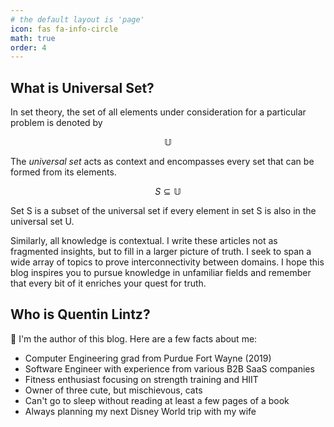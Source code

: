 ```yaml
---
# the default layout is 'page'
icon: fas fa-info-circle
math: true
order: 4
---
```


## What is Universal Set?

In set theory, the set of all elements under consideration for a particular problem is denoted by

$$
\mathbb{U}
$$

The _universal set_ acts as context and encompasses every set that can be formed from its elements. 

$$
S \subseteq \mathbb{U}
$$

Set S is a subset of the universal set if every element in set S is also in the universal set U.

Similarly, all knowledge is contextual. I write these articles not as fragmented insights, but to fill in a larger picture of truth. I seek to span a wide array of topics to prove interconnectivity between domains. I hope this blog inspires you to pursue knowledge in unfamiliar fields and remember that every bit of it enriches your quest for truth.

## Who is Quentin Lintz?

👋 I'm the author of this blog. Here are a few facts about me:

- Computer Engineering grad from Purdue Fort Wayne (2019)
- Software Engineer with experience from various B2B SaaS companies
- Fitness enthusiast focusing on strength training and HIIT
- Owner of three cute, but mischievous, cats
- Can't go to sleep without reading at least a few pages of a book
- Always planning my next Disney World trip with my wife
